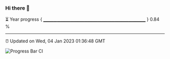 ### Hi there 👋

⏳ Year progress { ▁▁▁▁▁▁▁▁▁▁▁▁▁▁▁▁▁▁▁▁▁▁▁▁▁▁▁▁▁▁ } 0.84 %

---

⏰ Updated on Wed, 04 Jan 2023 01:36:48 GMT

![Progress Bar CI](https://github.com/ZhaoGui/ZhaoGui/workflows/Progress%20Bar%20CI/badge.svg)
